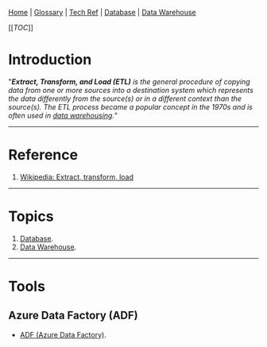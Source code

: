 [Home](/Slalom-LLC/Slalom-Consulting) | [Glossary](/Glossary) | [Tech Ref](/Tech-Ref) | [Database](/Tech-Ref/Software-Development/Database) | [Data Warehouse](/Tech-Ref/Software-Development/Database/Data-Warehouse)

[[_TOC_]]

# Introduction
"_***Extract, Transform, and Load (ETL)***  is the general procedure of copying data from one or more sources into a destination system which represents the data differently from the source(s) or in a different context than the source(s). The ETL process became a popular concept in the 1970s and is often used in [data warehousing](/Tech-Ref/Software-Development/Database/Data-Warehouse)._"

---
# Reference
1. [Wikipedia: Extract, transform, load](https://en.wikipedia.org/wiki/Extract,_transform,_load)

---
# Topics
1. [Database](/Tech-Ref/Software-Development/Database).
1. [Data Warehouse](/Tech-Ref/Software-Development/Database/Data-Warehouse).

---
# Tools

## Azure Data Factory (ADF)
- [ADF (Azure Data Factory)](/Tech-Ref/Microsoft/Microsoft-Azure/ADF-\(Azure-Data-Factory\)).
